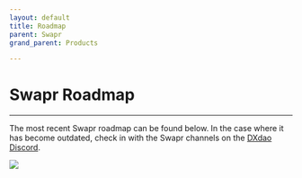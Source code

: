 ```yaml
---
layout: default
title: Roadmap
parent: Swapr
grand_parent: Products

---
```


# Swapr Roadmap

___

The most recent Swapr roadmap can be found below. In the case where it has become outdated, check in with the Swapr channels on the [DXdao Discord](https://discord.gg/4QXEJQkvHH).

[![](https://media.discordapp.net/attachments/819277847058448395/819980042263330876/swapr-roadmap-q1.png)](https://discord.gg/4QXEJQkvHH)